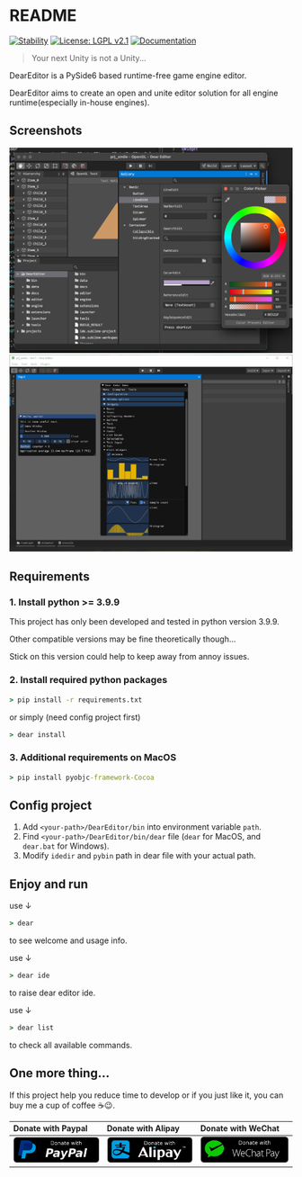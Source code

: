# README

[![Stability](https://img.shields.io/badge/Stability-WIP-lightgrey.svg)](https://github.com/MuSmile/DearEditor)
[![License: LGPL v2.1](https://img.shields.io/badge/License-LGPL_v2.1-blue.svg)](https://www.gnu.org/licenses/lgpl-2.1)
[![Documentation](https://img.shields.io/badge/Docs-Click_Me-brightgreen.svg)](https://musmile.github.io/DearDoc/)

> Your next Unity is not a Unity...

DearEditor is a PySide6 based runtime-free game engine editor.

DearEditor aims to create an open and unite editor solution for all engine runtime(especially in-house engines).


## Screenshots
![screenshot](docs/_static/screenshots/p1.png)
![screenshot](docs/_static/screenshots/p2.png)


## Requirements
### 1. Install python >= 3.9.9
This project has only been developed and tested in python version 3.9.9.

Other compatible versions may be fine theoretically though...

Stick on this version could help to keep away from annoy issues.

### 2. Install required python packages
```bat
> pip install -r requirements.txt
```
or simply (need config project first)
```bat
> dear install
```

### 3. Additional requirements on MacOS
```bat
> pip install pyobjc-framework-Cocoa
```

## Config project
1. Add `<your-path>/DearEditor/bin` into environment variable `path`.
2. Find `<your-path>/DearEditor/bin/dear` file (`dear` for MacOS, and `dear.bat` for Windows).
3. Modify `idedir` and `pybin` path in dear file with your actual path.

## Enjoy and run
use ↓

```bat
> dear
```
to see welcome and usage info.

use ↓

```bat
> dear ide
```
to raise dear editor ide.

use ↓

```bat
> dear list
```
to check all available commands.

## One more thing...
If this project help you reduce time to develop or if you just like it, you can buy me a cup of coffee ☕😉.

Donate with Paypal|Donate with Alipay|Donate with WeChat
:-----------------|:-----------------|:-----------------
[![donate_paypal](docs/_static/donate/donate_paypal.png)](https://paypal.me/kakikodesu)|[![donate_alipay](docs/_static/donate/donate_alipay.png)](https://raw.githubusercontent.com/MuSmile/DearEditor/master/docs/_static/donate/qrcode_alipay.jpeg)|[![donate_wechatpay](docs/_static/donate/donate_wechatpay.png)](https://raw.githubusercontent.com/MuSmile/DearEditor/master/docs/_static/donate/qrcode_wechatpay.jpeg)
